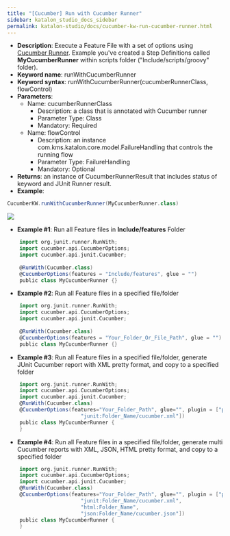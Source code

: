 ```yaml
---
title: "[Cucumber] Run with Cucumber Runner"
sidebar: katalon_studio_docs_sidebar
permalink: katalon-studio/docs/cucumber-kw-run-cucumber-runner.html
---
```

* **Description**: Execute a Feature File with a set of options using [Cucumber Runner](http://toolsqa.com/cucumber/junit-test-runner-class/). Example you've created a Step Definitions called **MyCucumberRunner** within scripts folder ("Include/scripts/groovy" folder).
* **Keyword name**: runWithCucumberRunner
* **Keyword syntax**: runWithCucumberRunner(cucumberRunnerClass, flowControl)
* **Parameters**:
  * Name: cucumberRunnerClass
    * Description: a class that is annotated with Cucumber runner
    * Parameter Type: Class
    * Mandatory: Required
  * Name: flowControl
    * Description: an instance com.kms.katalon.core.model.FailureHandling that controls the running flow
    * Parameter Type: FailureHandling
    * Mandatory: Optional
* **Returns**: an instance of CucumberRunnerResult that includes status of keyword and JUnit Runner result.
* **Example**:

```groovy
CucumberKW.runWithCucumberRunner(MyCucumberRunner.class)
```

![](https://github.com/katalon-studio/docs-images/raw/master/katalon-studio/docs/running-cucumber-features-file/Screen-Shot-2018-09-06-at-17.13.04.png)

* **Example #1**: Run all Feature files in **Include/features** Folder

```groovy
    import org.junit.runner.RunWith;
    import cucumber.api.CucumberOptions;
    import cucumber.api.junit.Cucumber;
    
    @RunWith(Cucumber.class)
    @CucumberOptions(features = "Include/features", glue = "")
    public class MyCucumberRunner {}

```

* **Example #2**: Run all Feature files in a specified file/folder

```groovy
    import org.junit.runner.RunWith;
    import cucumber.api.CucumberOptions;
    import cucumber.api.junit.Cucumber;
    
    @RunWith(Cucumber.class)
    @CucumberOptions(features = "Your_Folder_Or_File_Path", glue = "")
    public class MyCucumberRunner {}

```

* **Example #3**: Run all Feature files in a specified file/folder, generate JUnit Cucumber report with XML pretty format, and copy to a specified folder

```groovy
    import org.junit.runner.RunWith;
    import cucumber.api.CucumberOptions;
    import cucumber.api.junit.Cucumber;
    @RunWith(Cucumber.class)
    @CucumberOptions(features="Your_Folder_Path", glue="", plugin = ["pretty",
                        "junit:Folder_Name/cucumber.xml"])
    public class MyCucumberRunner {
    }

```

* **Example #4**: Run all Feature files in a specified file/folder, generate multi Cucumber reports with XML, JSON, HTML pretty format, and copy to a specified folder

```groovy
    import org.junit.runner.RunWith;
    import cucumber.api.CucumberOptions;
    import cucumber.api.junit.Cucumber;
    @RunWith(Cucumber.class)
    @CucumberOptions(features="Your_Folder_Path", glue="", plugin = ["pretty",
                        "junit:Folder_Name/cucumber.xml",
                        "html:Folder_Name",
                        "json:Folder_Name/cucumber.json"])
    public class MyCucumberRunner {
    }
```
